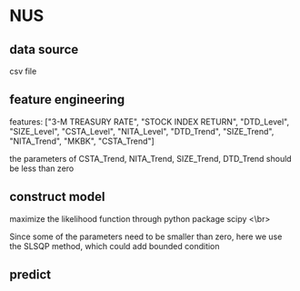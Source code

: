 # NUS

## data source

csv file

## feature engineering
features: ["3-M TREASURY RATE", "STOCK INDEX RETURN", "DTD_Level", "SIZE_Level",
              "CSTA_Level", "NITA_Level", "DTD_Trend", "SIZE_Trend", "NITA_Trend",
              "MKBK", "CSTA_Trend"]

the parameters of CSTA_Trend, NITA_Trend, SIZE_Trend, DTD_Trend should be less than zero

## construct model

maximize the likelihood function through python package scipy <\br>

Since some of the parameters need to be smaller than zero, here we use the SLSQP method, which could add bounded condition </br>


## predict

## 






